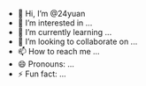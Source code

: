 - 👋 Hi, I’m @24yuan
- 👀 I’m interested in ...
- 🌱 I’m currently learning ...
- 💞️ I’m looking to collaborate on ...
- 📫 How to reach me ...
- 😄 Pronouns: ...
- ⚡ Fun fact: ...

<!---
24yuan/24yuan is a ✨ special ✨ repository because its `README.md` (this file) appears on your GitHub profile.
You can click the Preview link to take a look at your changes.
--->
